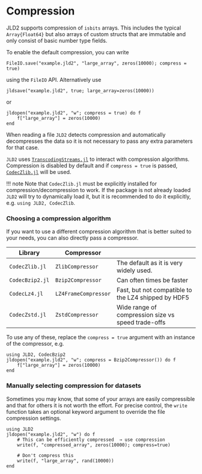 # Compression

JLD2 supports compression of `isbits` arrays. This includes the typical `Array{Float64}`
but also arrays of custom structs that are immutable and only consist of basic number
type fields.

To enable the default compression, you can write
```
FileIO.save("example.jld2", "large_array", zeros(10000); compress = true)
```
using the `FileIO` API. Alternatively use
```
jldsave("example.jld2", true; large_array=zeros(10000))
```
or
```
jldopen("example.jld2", "w"; compress = true) do f
    f["large_array"] = zeros(10000)
end
```

When reading a file `JLD2` detects compression and automatically decompresses the data
so it is not necessary to pass any extra parameters for that case.

`JLD2` uses [`TranscodingStreams.jl`](https://github.com/JuliaIO/TranscodingStreams.jl)
to interact with compression algorithms. Compression is disabled by
default and if `compress = true` is passed, 
[`CodecZlib.jl`](https://github.com/JuliaIO/CodecZlib.jl) will be used.

!!! note
    Note that `CodecZlib.jl` must be explicitly installed for compression/decompression
    to work. If the package is not already loaded `JLD2` will try to dynamically load it,
    but it is recommended to do it explicitly, e.g. `using JLD2, CodecZlib`.

### Choosing a compression algorithm

If you want to use a different compression algorithm that is better suited to
your needs, you can also directly pass a compressor.

| Library | Compressor |    |
|---------|------------|----|
| `CodecZlib.jl` | `ZlibCompressor` | The default as it is very widely used. |
| `CodecBzip2.jl` | `Bzip2Compressor` | Can often times be faster |
| `CodecLz4.jl` | `LZ4FrameCompressor` | Fast, but not compatible to the LZ4 shipped by HDF5 |
| `CodecZstd.jl` | `ZstdCompressor` | Wide range of compression size vs speed trade-offs |


To use any of these, replace the `compress = true` argument with an instance of the
compressor, e.g.
```
using JLD2, CodecBzip2
jldopen("example.jld2", "w"; compress = Bzip2Compressor()) do f
    f["large_array"] = zeros(10000)
end
```

### Manually selecting compression for datasets

Sometimes you may know, that some of your arrays are easily compressible and
that for others it is not worth the effort. For precise control, the
`write` function takes an optional keyword argument to override the file compression
settings.

```
using JLD2
jldopen("example.jld2", "w") do f
    # This can be efficiently compressed  → use compression
    write(f, "compressed_array", zeros(10000); compress=true)

    # Don't compress this 
    write(f, "large_array", rand(10000))
end
```
